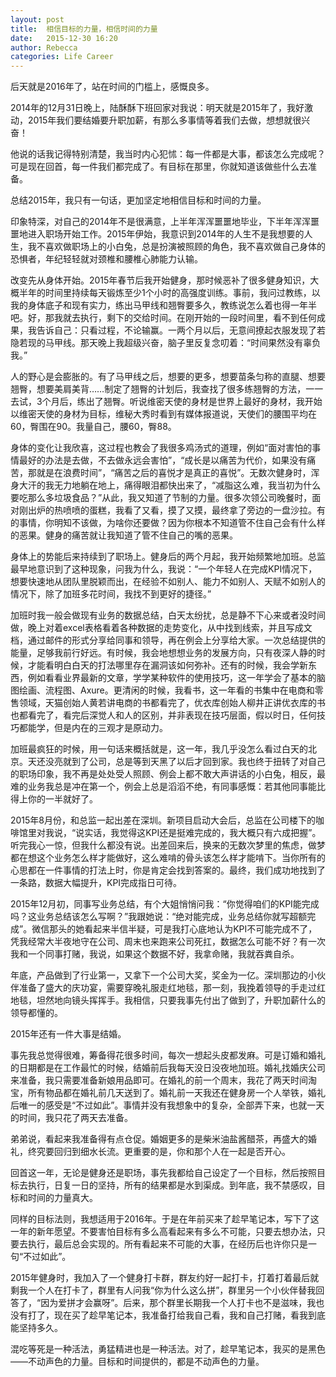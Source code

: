```yaml
---
layout: post
title:  相信目标的力量，相信时间的力量
date:   2015-12-30 16:20
author: Rebecca
categories: Life Career
---
```


后天就是2016年了，站在时间的门槛上，感慨良多。

2014年的12月31日晚上，陆酥酥下班回家对我说：明天就是2015年了，我好激动，2015年我们要结婚要升职加薪，有那么多事情等着我们去做，想想就很兴奋！

<!-- more -->

他说的话我记得特别清楚，我当时内心犯怵：每一件都是大事，都该怎么完成呢？可是现在回首，每一件我们都完成了。有目标在那里，你就知道该做些什么去准备。

总结2015年，我只有一句话，更加坚定地相信目标和时间的力量。

印象特深，对自己的2014年不是很满意，上半年浑浑噩噩地毕业，下半年浑浑噩噩地进入职场开始工作。2015年伊始，我意识到2014年的人生不是我想要的人生，我不喜欢做职场上的小白兔，总是扮演被照顾的角色，我不喜欢做自己身体的恐惧者，年纪轻轻就对颈椎和腰椎心肺能力认输。

改变先从身体开始。2015年春节后我开始健身，那时候恶补了很多健身知识，大概半年的时间里持续每天锻炼至少1个小时的高强度训练。事前，我问过教练，以我的身体底子和现有实力，练出马甲线和翘臀要多久，教练说怎么着也得一年半吧。好，那我就去执行，剩下的交给时间。在刚开始的一段时间里，看不到任何成果，我告诉自己：只看过程，不论输赢。一两个月以后，无意间撩起衣服发现了若隐若现的马甲线。那天晚上我超级兴奋，脑子里反复念叨着：“时间果然没有辜负我。”

人的野心是会膨胀的。有了马甲线之后，想要的更多，想要苗条匀称的直腿、想要翘臀，想要美肩美背……制定了翘臀的计划后，我查找了很多练翘臀的方法，一一去试，3个月后，练出了翘臀。听说维密天使的身材是世界上最好的身材，我开始以维密天使的身材为目标，维秘大秀时看到有媒体报道说，天使们的腰围平均在60，臀围在90。我量自己，腰60，臀88。

身体的变化让我欣喜，这过程也教会了我很多鸡汤式的道理，例如“面对害怕的事情最好的办法是去做，不去做永远会害怕”，“成长是以痛苦为代价，如果没有痛苦，那就是在浪费时间”，“痛苦之后的喜悦才是真正的喜悦”。无数次健身时，浑身大汗的我无力地躺在地上，痛得眼泪都快出来了，“减脂这么难，我当初为什么要吃那么多垃圾食品？”从此，我又知道了节制的力量。很多次领公司晚餐时，面对刚出炉的热喷喷的蛋糕，我看了又看，摸了又摸，最终拿了旁边的一盘沙拉。有的事情，你明知不该做，为啥你还要做？因为你根本不知道管不住自己会有什么样的恶果。健身的痛苦就让我知道了管不住自己的嘴的恶果。

身体上的势能后来持续到了职场上。健身后的两个月起，我开始频繁地加班。总监最早地意识到了这种现象，问我为什么，我说：“一个年轻人在完成KPI情况下，想要快速地从团队里脱颖而出，在经验不如别人、能力不如别人、天赋不如别人的情况下，除了加班多花时间，我找不到更好的捷径。”

加班时我一般会做现有业务的数据总结，白天太纷扰，总是静不下心来或者没时间做，晚上对着excel表格看着各种数据的走势变化，从中找到线索，并且写成文档，通过邮件的形式分享给同事和领导，再在例会上分享给大家。一次总结提供的能量，足够我前行好远。有时候，我会地想想业务的发展方向，只有夜深人静的时候，才能看明白白天的打法哪里存在漏洞该如何弥补。还有的时候，我会学新东西，例如看看业界最新的文章，学学某种软件的使用技巧，这一年学会了基本的脑图绘画、流程图、Axure。更清闲的时候，我看书，这一年看的书集中在电商和零售领域，天猫创始人黄若讲电商的书都看完了，优衣库创始人柳井正讲优衣库的书也都看完了，看完后深觉人和人的区别，并非表现在技巧层面，假以时日，任何技巧都能学，但是内在的三观才是原动力。

加班最疯狂的时候，用一句话来概括就是，这一年，我几乎没怎么看过白天的北京。天还没亮就到了公司，总是等到天黑了以后才回到家。我也终于扭转了对自己的职场印象，我不再是处处受人照顾、例会上都不敢大声讲话的小白兔，相反，最难的业务我总是冲在第一个，例会上总是滔滔不绝，有同事感慨：若其他同事能比得上你的一半就好了。

2015年8月份，和总监一起出差在深圳。新项目启动大会后，总监在公司楼下的咖啡馆里对我说，“说实话，我觉得这KPI还是挺难完成的，我大概只有六成把握”。听完我心一惊，但我什么都没有说。出差回来后，换来的无数次梦里的焦虑，做梦都在想这个业务怎么样才能做好，这么难啃的骨头该怎么样才能啃下。当你所有的心思都在一件事情的打法上时，你是肯定会找到答案的。最终，我们成功地找到了一条路，数据大幅提升，KPI完成指日可待。

2015年12月初，同事写业务总结，有个大姐悄悄问我：“你觉得咱们的KPI能完成吗？这业务总结该怎么写啊？”我跟她说：“绝对能完成，业务总结你就写超额完成”。微信那头的她看起来半信半疑，可是我打心底地认为KPI不可能完成不了，凭我经常大半夜地守在公司、周末也来跑来公司死扛，数据怎么可能不好？有一次我和一个同事打赌，我说，如果这个数据不好，我拿命赌，我就吞粪自杀。

年底，产品做到了行业第一，又拿下一个公司大奖，奖金为一亿。深圳那边的小伙伴准备了盛大的庆功宴，需要穿晚礼服走红地毯，那一刻，我挽着领导的手走过红地毯，坦然地向镜头挥挥手。我相信，只要我事先付出了做到了，升职加薪什么的领导都懂的。

2015年还有一件大事是结婚。

事先我总觉得很难，筹备得花很多时间，每次一想起头皮都发麻。可是订婚和婚礼的日期都是在工作最忙的时候，结婚前后我每天没日没夜地加班。婚礼找婚庆公司来准备，我只需要准备新娘用品即可。在婚礼的前一个周末，我花了两天时间淘宝，所有物品都在婚礼前几天送到了。婚礼前一天我还在健身房一个人举铁，婚礼后唯一的感受是“不过如此”。事情并没有我想象中的复杂，全部弄下来，也就一天的时间，我只花了两天去准备。

弟弟说，看起来我准备得有点仓促。婚姻更多的是柴米油盐酱醋茶，再盛大的婚礼，终究要回归到细水长流。更重要的是，你和那个人在一起是否开心。

回首这一年，无论是健身还是职场，事先我都给自己设定了一个目标，然后按照目标去执行，日复一日的坚持，所有的结果都是水到渠成。到年底，我不禁感叹，目标和时间的力量真大。

同样的目标法则，我想适用于2016年。于是在年前买来了趁早笔记本，写下了这一年的新年愿望。不要害怕目标有多么高看起来有多么不可能，只要去想办法，只要去执行，最后总会实现的。所有看起来不可能的大事，在经历后也许你只是一句“不过如此”。

2015年健身时，我加入了一个健身打卡群，群友约好一起打卡，打着打着最后就剩我一个人在打卡了，群里有人问我“你为什么这么拼”，群里另一个小伙伴替我回答了，“因为爱拼才会赢呀”。后来，那个群里长期我一个人打卡也不是滋味，我也没有打了，现在买了趁早笔记本，我准备打给我自己看，我和自己打赌，看我到底能坚持多久。

混吃等死是一种活法，勇猛精进也是一种活法。对了，趁早笔记本，我买的是黑色——不动声色的力量。目标和时间提供的，都是不动声色的力量。